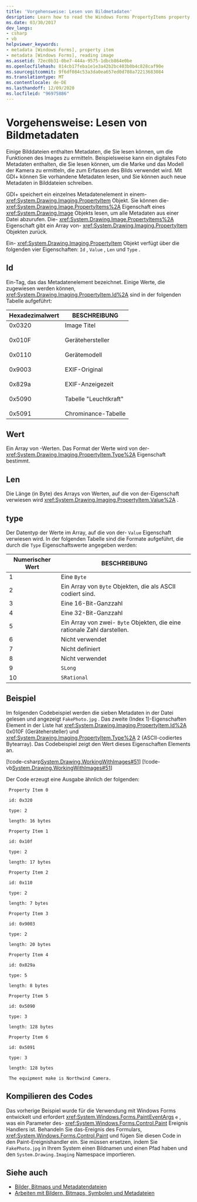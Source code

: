 ```yaml
---
title: 'Vorgehensweise: Lesen von Bildmetadaten'
desription: Learn how to read the Windows Forms PropertyItems property of an Image object to retrieve all the metadata from a file.
ms.date: 03/30/2017
dev_langs:
- csharp
- vb
helpviewer_keywords:
- metadata [Windows Forms], property item
- metadata [Windows Forms], reading image
ms.assetid: 72ec0b31-0be7-444a-9575-1dbcb864e0be
ms.openlocfilehash: 814cb17feba1e1e3a42b2bc403b0b4c828caf90e
ms.sourcegitcommit: 9f6df084c53a3da0ea657ed0d708a72213683084
ms.translationtype: MT
ms.contentlocale: de-DE
ms.lasthandoff: 12/09/2020
ms.locfileid: "96975886"
---
```

# <a name="how-to-read-image-metadata"></a>Vorgehensweise: Lesen von Bildmetadaten

Einige Bilddateien enthalten Metadaten, die Sie lesen können, um die Funktionen des Images zu ermitteln. Beispielsweise kann ein digitales Foto Metadaten enthalten, die Sie lesen können, um die Marke und das Modell der Kamera zu ermitteln, die zum Erfassen des Bilds verwendet wird. Mit GDI+ können Sie vorhandene Metadaten lesen, und Sie können auch neue Metadaten in Bilddateien schreiben.

GDI+ speichert ein einzelnes Metadatenelement in einem- <xref:System.Drawing.Imaging.PropertyItem> Objekt. Sie können die- <xref:System.Drawing.Image.PropertyItems%2A> Eigenschaft eines <xref:System.Drawing.Image> Objekts lesen, um alle Metadaten aus einer Datei abzurufen. Die- <xref:System.Drawing.Image.PropertyItems%2A> Eigenschaft gibt ein Array von- <xref:System.Drawing.Imaging.PropertyItem> Objekten zurück.

Ein- <xref:System.Drawing.Imaging.PropertyItem> Objekt verfügt über die folgenden vier Eigenschaften: `Id` , `Value` , `Len` und `Type` .

## <a name="id"></a>Id

Ein-Tag, das das Metadatenelement bezeichnet. Einige Werte, die zugewiesen werden können, <xref:System.Drawing.Imaging.PropertyItem.Id%2A> sind in der folgenden Tabelle aufgeführt:

|Hexadezimalwert|BESCHREIBUNG|
|-----------------------|-----------------|
|0x0320<br /><br /> 0x010F<br /><br /> 0x0110<br /><br /> 0x9003<br /><br /> 0x829a<br /><br /> 0x5090<br /><br /> 0x5091|Image Titel<br /><br /> Gerätehersteller<br /><br /> Gerätemodell<br /><br /> EXIF-Original<br /><br /> EXIF-Anzeigezeit<br /><br /> Tabelle "Leuchtkraft"<br /><br /> Chrominance-Tabelle|

## <a name="value"></a>Wert

Ein Array von -Werten. Das Format der Werte wird von der- <xref:System.Drawing.Imaging.PropertyItem.Type%2A> Eigenschaft bestimmt.

## <a name="len"></a>Len

Die Länge (in Byte) des Arrays von Werten, auf die von der-Eigenschaft verwiesen wird <xref:System.Drawing.Imaging.PropertyItem.Value%2A> .

## <a name="type"></a>type

Der Datentyp der Werte im Array, auf die von der- `Value` Eigenschaft verwiesen wird. In der folgenden Tabelle sind die Formate aufgeführt, die durch die `Type` Eigenschaftswerte angegeben werden:

|Numerischer Wert|BESCHREIBUNG|
|-------------------|-----------------|
|1|Eine `Byte`|
|2|Ein Array von `Byte` Objekten, die als ASCII codiert sind.|
|3|Eine 16-Bit-Ganzzahl|
|4|Eine 32-Bit-Ganzzahl|
|5|Ein Array von zwei- `Byte` Objekten, die eine rationale Zahl darstellen.|
|6|Nicht verwendet|
|7|Nicht definiert|
|8|Nicht verwendet|
|9|`SLong`|
|10|`SRational`|

## <a name="example"></a>Beispiel
  
Im folgenden Codebeispiel werden die sieben Metadaten in der Datei gelesen und angezeigt `FakePhoto.jpg` . Das zweite (Index 1)-Eigenschaften Element in der Liste hat <xref:System.Drawing.Imaging.PropertyItem.Id%2A> 0x010F (Gerätehersteller) und <xref:System.Drawing.Imaging.PropertyItem.Type%2A> 2 (ASCII-codiertes Bytearray). Das Codebeispiel zeigt den Wert dieses Eigenschaften Elements an.

[!code-csharp[System.Drawing.WorkingWithImages#51](~/samples/snippets/csharp/VS_Snippets_Winforms/System.Drawing.WorkingWithImages/CS/Class1.cs#51)]
[!code-vb[System.Drawing.WorkingWithImages#51](~/samples/snippets/visualbasic/VS_Snippets_Winforms/System.Drawing.WorkingWithImages/VB/Class1.vb#51)]

Der Code erzeugt eine Ausgabe ähnlich der folgenden:

```output
 Property Item 0
  
 id: 0x320
  
 type: 2

 length: 16 bytes
  
 Property Item 1
  
 id: 0x10f
  
 type: 2
  
 length: 17 bytes
  
 Property Item 2
  
 id: 0x110
  
 type: 2
  
 length: 7 bytes
  
 Property Item 3
  
 id: 0x9003
  
 type: 2
  
 length: 20 bytes
  
 Property Item 4
  
 id: 0x829a
  
 type: 5
  
 length: 8 bytes
  
 Property Item 5
  
 id: 0x5090
  
 type: 3
  
 length: 128 bytes
  
 Property Item 6
  
 id: 0x5091
  
 type: 3
  
 length: 128 bytes
  
 The equipment make is Northwind Camera.
 ```

## <a name="compiling-the-code"></a>Kompilieren des Codes

Das vorherige Beispiel wurde für die Verwendung mit Windows Forms entwickelt und erfordert <xref:System.Windows.Forms.PaintEventArgs> `e` , was ein Parameter des- <xref:System.Windows.Forms.Control.Paint> Ereignis Handlers ist. Behandeln Sie das-Ereignis des Formulars, <xref:System.Windows.Forms.Control.Paint> und fügen Sie diesen Code in den Paint-Ereignishandler ein. Sie müssen ersetzen, indem Sie `FakePhoto.jpg` in Ihrem System einen Bildnamen und einen Pfad haben und den `System.Drawing.Imaging` Namespace importieren.

## <a name="see-also"></a>Siehe auch

- [Bilder, Bitmaps und Metadatendateien](images-bitmaps-and-metafiles.md)
- [Arbeiten mit Bildern, Bitmaps, Symbolen und Metadateien](working-with-images-bitmaps-icons-and-metafiles.md)
